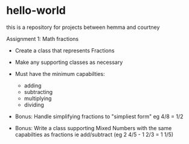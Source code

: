 # hello-world

this is a repository for projects between hemma and courtney

Assignment 1: Math fractions
 - Create a class that represents Fractions
 - Make any supporting classes as necessary
 - Must have the minimum capabilties:
     - adding
     - subtracting
     - multiplying
     - dividing

 - Bonus: Handle simplifying fractions to "simpliest form" eg 4/8 = 1/2
 - Bonus: Write a class supporting Mixed Numbers with the same capabilties as fractions ie add/subtract (eg 2 4/5 - 1 2/3 = 1 1/5)

